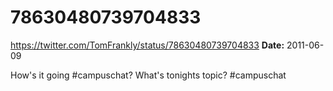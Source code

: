 # 78630480739704833
https://twitter.com/TomFrankly/status/78630480739704833
**Date:** 2011-06-09

How's it going #campuschat? What's tonights topic?
 #campuschat
